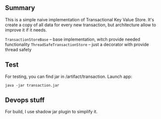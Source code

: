 ## Summary

This is a simple naive implementation of Transactional Key Value Store. It's create a copy of all data for every new
transaction, but architecture allow to improve it if it needs.

`TransactionStoreBase` – base implementation, witch provide needed functionality
`ThreadSafeTransactionStore` – just a decorator with provide thread safety

## Test

For testing, you can find jar in /artifact/transaction.
Launch app:

```
java -jar transaction.jar
```

## Devops stuff

For build, I use shadow jar plugin to simplify it.